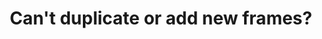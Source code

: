 ---
title: 'Can''t duplicate or add new frames?'
redirect_to:
  - 'https://discuss.pencil2d.org/t/cant-duplicate-or-add-new-frames/1277'
---